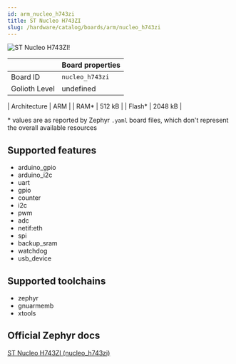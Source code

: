 ```yaml
---
id: arm_nucleo_h743zi
title: ST Nucleo H743ZI
slug: /hardware/catalog/boards/arm/nucleo_h743zi
---
```


[//]: # (This is an auto-generated file, do not edit! Changes to it will be lost upon re-generation)

![ST Nucleo H743ZI!](/img/boards/arm/nucleo_h743zi.jpg "ST Nucleo H743ZI")

|                | Board properties     |
| -------------  | -------------------- |
| Board ID       | `nucleo_h743zi` |
| Golioth Level  | undefined       |

| Architecture   | ARM |
| RAM*           | 512 kB |
| Flash*         | 2048 kB |

\* values are as reported by Zephyr `.yaml` board files, which don't represent the overall available resources



## Supported features

* arduino_gpio
* arduino_i2c
* uart
* gpio
* counter
* i2c
* pwm
* adc
* netif:eth
* spi
* backup_sram
* watchdog
* usb_device

## Supported toolchains

* zephyr
* gnuarmemb
* xtools

## Official Zephyr docs

[ST Nucleo H743ZI (nucleo_h743zi)](https://docs.zephyrproject.org/latest/boards/arm/nucleo_h743zi/doc/index.html)
